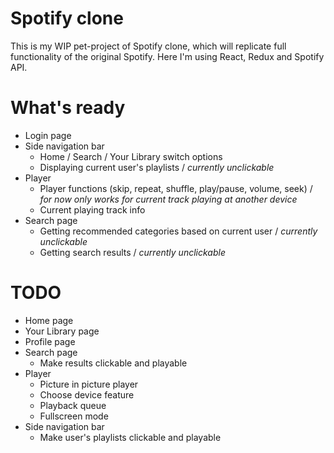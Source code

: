 # Spotify clone

This is my WIP pet-project of Spotify clone, which will replicate full functionality of the original Spotify.
Here I'm using React, Redux and Spotify API.

# What's ready
- Login page
- Side navigation bar
  - Home / Search / Your Library switch options
  - Displaying current user's playlists / *currently unclickable*
- Player
  - Player functions (skip, repeat, shuffle, play/pause, volume, seek) / *for now only works for current track playing at another device*
  - Current playing track info
- Search page
  - Getting recommended categories based on current user / *currently unclickable*
  - Getting search results / *currently unclickable*

# TODO
- Home page
- Your Library page
- Profile page
- Search page
  - Make results clickable and playable
- Player
  - Picture in picture player
  - Choose device feature
  - Playback queue
  - Fullscreen mode
- Side navigation bar
  - Make user's playlists clickable and playable
